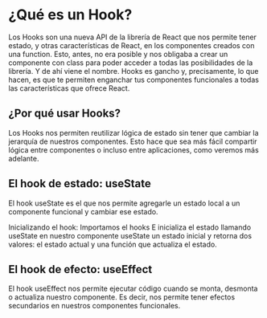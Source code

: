 # ¿Qué es un Hook?

Los Hooks son una nueva API de la librería de React que nos permite tener estado, y otras características de React, en los componentes creados con una function. 
Esto, antes, no era posible y nos obligaba a crear un componente con class para poder acceder a todas las posibilidades de la librería. Y de ahí viene el nombre. Hooks es gancho y, precisamente, lo que hacen, es que te permiten enganchar tus componentes funcionales a todas las características que ofrece React.


## ¿Por qué usar Hooks?

Los Hooks nos permiten reutilizar lógica de estado sin tener que cambiar la jerarquía de nuestros componentes. Esto hace que sea más fácil compartir lógica entre componentes o incluso entre aplicaciones, como veremos más adelante.



## El hook de estado: useState

El hook useState es el que nos permite agregarle un estado local a un componente funcional y cambiar ese estado.

Inicializando el hook:
Importamos el hooks
E inicializa el estado llamando useState en nuestro componente
useState un estado inicial y retorna dos valores: el estado actual y una función que actualiza el estado.

## El hook de efecto: useEffect

El hook useEffect nos permite ejecutar código cuando se monta, desmonta o actualiza nuestro componente. Es decir, nos permite tener efectos secundarios en nuestros componentes funcionales.



